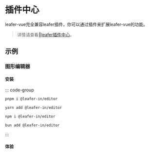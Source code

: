 # 插件中心

leafer-vue完全兼容leafer插件，你可以通过插件来扩展leafer-vue的功能。
> 详情请查看🛒[leafer插件中心](https://www.leaferjs.com/ui/plugin/)。

## 示例

### 图形编辑器

#### 安装

::: code-group

```bash [pnpm]
pnpm i @leafer-in/editor
```

```bash [yarn]
yarn add @leafer-in/editor
```

```bash [npm]
npm i @leafer-in/editor
```

```bash [bun]
bun add @leafer-in/editor
```
:::

#### 体验
<script setup lang="ts">
import code from './editor.vue?raw'
</script>
<Repl
  :code="code"
  :imports="{
    '@leafer/core': 'https://unpkg.com/@leafer/core/lib/core.esm.js',
    '@leafer-ui/draw': 'https://unpkg.com/@leafer-ui/draw/lib/draw.esm.js',
    '@leafer-ui/core': 'https://unpkg.com/@leafer-ui/core/lib/core.esm.js',
    'leafer-ui': 'https://unpkg.com/leafer-editor/dist/web.module.min.js',
    '@leafer-in/editor': 'https://unpkg.com/@leafer-in/editor/dist/editor.esm.js',
  }"
/>
